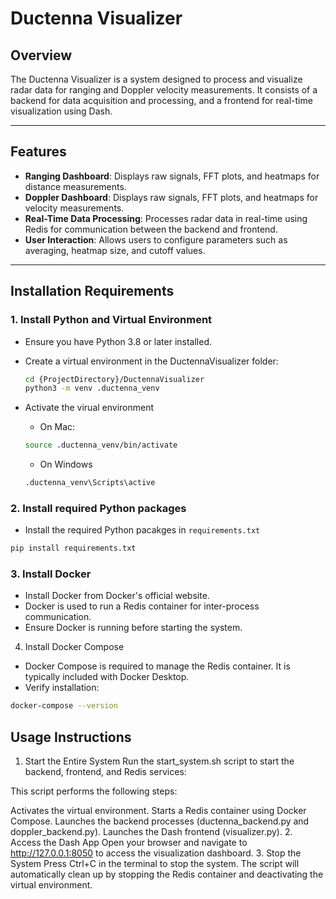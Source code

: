 # **Ductenna Visualizer**

## **Overview**
The Ductenna Visualizer is a system designed to process and visualize radar data for ranging and Doppler velocity measurements. It consists of a backend for data acquisition and processing, and a frontend for real-time visualization using Dash.

---

## **Features**
- **Ranging Dashboard**: Displays raw signals, FFT plots, and heatmaps for distance measurements.
- **Doppler Dashboard**: Displays raw signals, FFT plots, and heatmaps for velocity measurements.
- **Real-Time Data Processing**: Processes radar data in real-time using Redis for communication between the backend and frontend.
- **User Interaction**: Allows users to configure parameters such as averaging, heatmap size, and cutoff values.

---

## **Installation Requirements**

### **1. Install Python and Virtual Environment**
- Ensure you have Python 3.8 or later installed.
- Create a virtual environment in the DuctennaVisualizer folder:
  ```bash
  cd {ProjectDirectory}/DuctennaVisualizer
  python3 -m venv .ductenna_venv

- Activate the virual environment
    - On Mac:

    ```bash
    source .ductenna_venv/bin/activate
    ```

    - On Windows
    ```bash
    .ductenna_venv\Scripts\active
    ```
### 2. Install required Python packages

- Install the required Python pacakges in `requirements.txt`

```bash
pip install requirements.txt
```
### 3. Install Docker
- Install Docker from Docker's official website.
- Docker is used to run a Redis container for inter-process communication.
- Ensure Docker is running before starting the system.

4. Install Docker Compose
- Docker Compose is required to manage the Redis container. It is typically included with Docker Desktop. 
- Verify installation:
```bash
docker-compose --version
```
<!-- section break -->

## Usage Instructions
1. Start the Entire System
Run the start_system.sh script to start the backend, frontend, and Redis services:

This script performs the following steps:

Activates the virtual environment.
Starts a Redis container using Docker Compose.
Launches the backend processes (ductenna_backend.py and doppler_backend.py).
Launches the Dash frontend (visualizer.py).
2. Access the Dash App
Open your browser and navigate to http://127.0.0.1:8050 to access the visualization dashboard.
3. Stop the System
Press Ctrl+C in the terminal to stop the system.
The script will automatically clean up by stopping the Redis container and deactivating the virtual environment.
